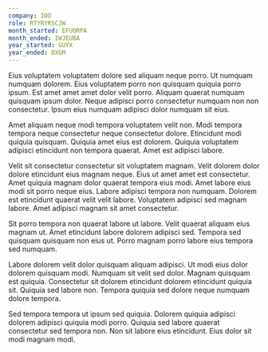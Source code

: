 ```yaml
---
company: IOO
role: RTYRYRSCJW
month_started: EFUORPA
month_ended: IWJEUBA
year_started: GUYX
year_ended: DXGM
---
```


Eius voluptatem voluptatem dolore sed aliquam neque porro. Ut numquam numquam dolorem. Eius voluptatem porro non quisquam quiquia porro ipsum. Est amet amet amet dolor velit porro. Aliquam quaerat numquam quisquam ipsum dolor. Neque adipisci porro consectetur numquam non non consectetur. Ipsum eius numquam adipisci dolor numquam sit eius.

Amet aliquam neque modi tempora voluptatem velit non. Modi tempora tempora neque consectetur neque consectetur dolore. Etincidunt modi quiquia quisquam. Quiquia amet eius est dolorem. Quiquia voluptatem adipisci etincidunt non tempora quaerat. Amet est adipisci labore.

Velit sit consectetur consectetur sit voluptatem magnam. Velit dolorem dolor dolore etincidunt eius magnam neque. Eius ut amet amet est consectetur. Amet quiquia magnam dolor quaerat tempora eius modi. Amet labore eius modi sit porro neque eius. Labore adipisci tempora non numquam. Dolorem est etincidunt quaerat velit velit labore. Voluptatem adipisci sed magnam labore. Amet adipisci magnam sit amet consectetur.

Sit porro tempora non quaerat labore ut labore. Velit quaerat aliquam eius magnam ut. Amet etincidunt labore dolorem adipisci sed. Tempora sed quisquam quisquam non eius ut. Porro magnam porro labore eius tempora sed numquam.

Labore dolorem velit dolor quisquam aliquam adipisci. Ut modi eius dolor dolorem quisquam modi. Numquam sit velit sed dolor. Magnam quisquam est quiquia. Consectetur sit dolorem etincidunt dolorem etincidunt quiquia sit. Quiquia sed labore non. Tempora quiquia sed dolore neque numquam dolore tempora.

Sed tempora tempora ut ipsum sed quiquia. Dolorem quiquia adipisci dolorem adipisci quiquia modi porro. Quiquia sed labore quaerat consectetur sed tempora non. Non sit labore eius etincidunt. Eius dolor sit modi magnam modi.
    